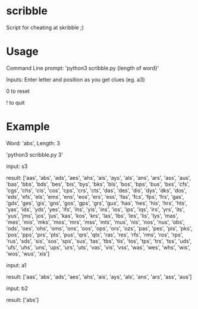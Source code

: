 # scribble
Script for cheating at skribble ;)

# Usage
Command Line prompt:
'python3 scribble.py {length of word}'

Inputs:
Enter letter and position as you get clues (eg. a3)

0 to reset

! to quit

# Example
Word: 'abs', Length: 3

'python3 scribble.py 3'

input: s3

result: ['aas', 'abs', 'ads', 'aes', 'ahs', 'ais', 'ays', 'als', 'ans', 'ars', 'ass', 'aus', 'bas', 'bbs', 'bds', 'bes', 'bis', 'bys', 'bks', 'bls', 'bos', 'bps', 'bus', 'bxs', 'cfs', 'cgs', 'chs', 'cis', 'cos', 'cps', 'crs', 'cts', 'das', 'des', 'dis', 'dys', 'dks', 'dos', 'eds', 'efs', 'els', 'ems', 'ens', 'eos', 'ers', 'ess', 'fas', 'fcs', 'fps', 'frs', 'gas', 'gds', 'ges', 'gis', 'gns', 'gos', 'gps', 'grs', 'gus', 'has', 'hes', 'his', 'hrs', 'hts', 'yas', 'ids', 'yds', 'yes', 'ifs', 'ihs', 'yis', 'ins', 'ios', 'ips', 'iqs', 'irs', 'yrs', 'its', 'yus', 'jms', 'jos', 'jus', 'kas', 'kos', 'krs', 'las', 'lbs', 'les', 'lis', 'lys', 'mas', 'mes', 'mis', 'mks', 'mos', 'mrs', 'mss', 'mts', 'mus', 'nis', 'nos', 'nus', 'obs', 'ods', 'oes', 'ohs', 'oms', 'ons', 'oos', 'ops', 'ors', 'ozs', 'pas', 'pes', 'pis', 'pks', 'pos', 'pps', 'prs', 'pts', 'pus', 'qrs', 'qts', 'ras', 'res', 'rfs', 'rms', 'ros', 'rps', 'rus', 'sds', 'sis', 'sos', 'sps', 'sus', 'tas', 'tbs', 'tis', 'tos', 'tps', 'trs', 'tss', 'uds', 'ufs', 'uhs', 'uns', 'ups', 'urs', 'uts', 'vas', 'vis', 'vss', 'was', 'wes', 'whs', 'wis', 'wos', 'wus', 'xis']

input: a1

result: ['aas', 'abs', 'ads', 'aes', 'ahs', 'ais', 'ays', 'als', 'ans', 'ars', 'ass', 'aus']

input: b2

result: ['abs']


